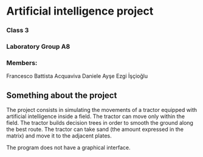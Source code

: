 # Artificial intelligence project
### Class 3
### Laboratory Group A8 
### Members: 
Francesco Battista 
Acquaviva Daniele
Ayşe Ezgi İşçioğlu 

## Something about the project

The project consists in simulating the movements of a tractor equipped with artificial intelligence inside a field. 
The tractor can move only within the field. 
The tractor builds decision trees in order to smooth the ground along the best route. 
The tractor can take sand (the amount expressed in the matrix) and move it to the adjacent plates.

The program does not have a graphical interface.
